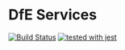 # DfE Services
[![Build Status](https://travis-ci.org/DFE-Digital/login.dfe.services.svg?branch=master)](https://travis-ci.org/DFE-Digital/login.dfe.services)
[![tested with jest](https://img.shields.io/badge/tested_with-jest-99424f.svg)](https://github.com/facebook/jest)
